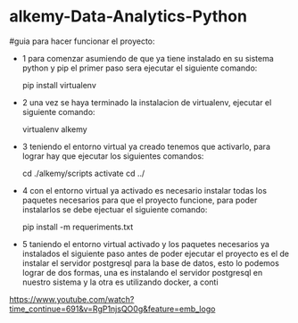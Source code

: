 # alkemy-Data-Analytics-Python


#guia para hacer funcionar el proyecto:

- 1 para comenzar asumiendo de que ya tiene instalado en su sistema python y pip el primer paso sera ejecutar el siguiente comando:
 
    pip install virtualenv

- 2 una vez se haya terminado la instalacion de virtualenv, ejecutar el siguiente comando: 
 
    virtualenv alkemy

- 3 teniendo el entorno virtual ya creado tenemos que activarlo, para lograr hay que ejecutar los siguientes comandos:
 
    cd ./alkemy/scripts
    activate
    cd ../
    
- 4 con el entorno virtual ya activado es necesario instalar todas los paquetes necesarios para que el proyecto funcione, para poder instalarlos se debe ejectuar el siguiente comando:
  
    pip install -m requeriments.txt
    
- 5 taniendo el entorno virtual activado y los paquetes necesarios ya instalados el siguiente paso antes de poder ejecutar el proyecto es el de instalar el servidor postgresql para la base de datos, esto lo podemos lograr de dos formas, una es instalando el servidor postgresql en nuestro sistema y la otra es utilizando docker, a conti
    
    
 https://www.youtube.com/watch?time_continue=691&v=RgP1njsQO0g&feature=emb_logo
